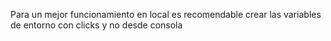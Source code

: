 Para un mejor funcionamiento en local es recomendable crear las variables de entorno con clicks y no desde consola
